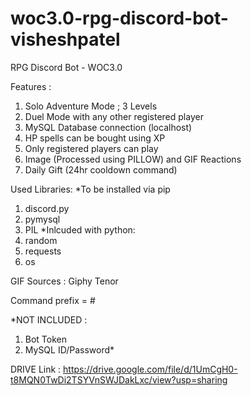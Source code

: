 # woc3.0-rpg-discord-bot-visheshpatel
RPG Discord Bot - WOC3.0

Features :
1. Solo Adventure Mode ; 3 Levels
2. Duel Mode with any other registered player
3. MySQL Database connection (localhost)
3. HP spells can be bought using XP
4. Only registered players can play
5. Image (Processed using PILLOW) and GIF Reactions
6. Daily Gift (24hr cooldown command)

Used Libraries:
*To be installed via pip
1. discord.py
2. pymysql
3. PIL
*Inlcuded with python:
4. random
5. requests
6. os

GIF Sources :
Giphy
Tenor

Command prefix = #

*NOT INCLUDED : 
1. Bot Token
2. MySQL ID/Password*

DRIVE Link :
https://drive.google.com/file/d/1UmCgH0-t8MQN0TwDi2TSYVnSWJDakLxc/view?usp=sharing
